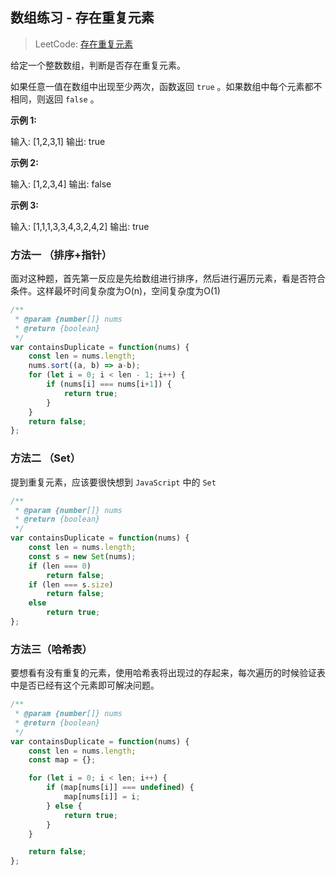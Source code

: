 ## 数组练习 - 存在重复元素

> LeetCode: [ 存在重复元素](https://leetcode-cn.com/problems/contains-duplicate/)

给定一个整数数组，判断是否存在重复元素。

如果任意一值在数组中出现至少两次，函数返回 `true` 。如果数组中每个元素都不相同，则返回 `false` 。

**示例 1:**

输入: [1,2,3,1]
输出: true



**示例 2:**

输入: [1,2,3,4]
输出: false



**示例 3:**

输入: [1,1,1,3,3,4,3,2,4,2]
输出: true



### 方法一 （排序+指针）

面对这种题，首先第一反应是先给数组进行排序，然后进行遍历元素，看是否符合条件。这样最坏时间复杂度为O(n)，空间复杂度为O(1)

```js
/**
 * @param {number[]} nums
 * @return {boolean}
 */
var containsDuplicate = function(nums) {
    const len = nums.length;
    nums.sort((a, b) => a-b);
    for (let i = 0; i < len - 1; i++) {
        if (nums[i] === nums[i+1]) {
            return true;
        }
    }
    return false;
};
```



### 方法二 （Set）

提到重复元素，应该要很快想到 `JavaScript` 中的 `Set`

```js
/**
 * @param {number[]} nums
 * @return {boolean}
 */
var containsDuplicate = function(nums) {
    const len = nums.length;
    const s = new Set(nums);
    if (len === 0)
        return false;
    if (len === s.size) 
        return false;
    else  
        return true;
};
```



### 方法三（哈希表）

要想看有没有重复的元素，使用哈希表将出现过的存起来，每次遍历的时候验证表中是否已经有这个元素即可解决问题。

```js
/**
 * @param {number[]} nums
 * @return {boolean}
 */
var containsDuplicate = function(nums) {
    const len = nums.length;
    const map = {};

    for (let i = 0; i < len; i++) {
        if (map[nums[i]] === undefined) {
            map[nums[i]] = i;
        } else {
            return true;
        }
    }

    return false;
};
```





